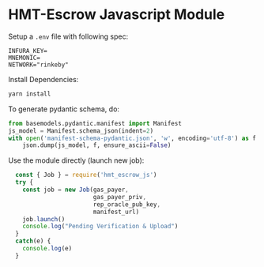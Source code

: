 # HMT-Escrow Javascript Module

Setup a `.env` file with following spec:

```
INFURA_KEY=
MNEMONIC=
NETWORK="rinkeby"
```


Install Dependencies:

```bash
yarn install
```

To generate pydantic schema,
do:
```python
from basemodels.pydantic.manifest import Manifest
js_model = Manifest.schema_json(indent=2)
with open('manifest-schema-pydantic.json', 'w', encoding='utf-8') as f:
    json.dump(js_model, f, ensure_ascii=False)
```

Use the module directly (launch new job):

```js
  const { Job } = require('hmt_escrow_js')
  try {
    const job = new Job(gas_payer, 
                        gas_payer_priv, 
                        rep_oracle_pub_key, 
                        manifest_url)
    job.launch()
    console.log("Pending Verification & Upload")
  }
  catch(e) { 
    console.log(e)
  }
```
